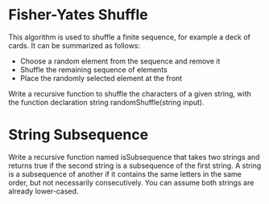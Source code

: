 # Fisher-Yates Shuffle

This algorithm is used to shuffle a finite sequence, for example a deck
of cards. It can be summarized as follows:
- Choose a random element from the sequence and remove it
- Shuffle the remaining sequence of elements
- Place the randomly selected element at the front

Write a recursive function to shuffle the characters of a given string,
with the function declaration string randomShuffle(string input).

# String Subsequence

Write a recursive function named ​isSubsequence​ ​that takes two strings 
and returns true if the second string is a subsequence of the first 
string. A string is a subsequence of another if it contains the same 
letters in the same order, but not necessarily consecutively. You can
assume both strings are already lower-cased.

